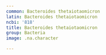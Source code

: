 ```yaml
---
common: Bacteroides thetaiotaomicron
latin: Bacteroides thetaiotaomicron
ncbi: '818'
title: Bacteroides thetaiotaomicron
group: Bacteria
image: .na.character

---
```

